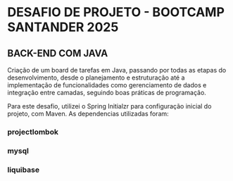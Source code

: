 # DESAFIO DE PROJETO - BOOTCAMP SANTANDER 2025
## BACK-END COM JAVA

Criação de um board de tarefas em Java, passando por todas as etapas do desenvolvimento, desde o planejamento e estruturação até a implementação de funcionalidades como gerenciamento de dados e integração entre camadas, seguindo boas práticas de programação.

Para este desafio, utilizei o Spring Initialzr para configuração inicial do projeto, com Maven. As dependencias utilizadas foram:

### projectlombok

### mysql

### liquibase

